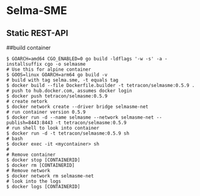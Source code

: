# Selma-SME


## Static REST-API

##build container

    $ GOARCH=amd64 CGO_ENABLED=0 go build -ldflags '-w -s' -a -installsuffix cgo -o selmasme
    # Use this for alpine container
    $ GOOS=linux GOARCH=arm64 go build -v
    # build with tag selma.sme, -t equals tag
    $ docker build --file Dockerfile.builder -t tetracon/selmasme:0.5.9 .
    # push to hub.docker.com, assumes docker login
    $ docker push tetracon/selmasme:0.5.9
    # create netork
    $ docker network create --driver bridge selmasme-net
    # run container version 0.5.9
    $ docker run -d --name selmasme --network selmasme-net --publish=8443:8443 -t tetracon/selmasme:0.5.9
    # run shell to look into container
    $ docker run -d -t tetracon/selmasme:0.5.9 sh
    # bash
    $ docker exec -it <mycontainer> sh
    #
    # Remove container
    $ docker stop [CONTAINERID]
    $ docker rm [CONTAINERID]
    # Remove network
    $ docker network rm selmasme-net
    # look into the logs
    $ docker logs [CONTAINERID]
